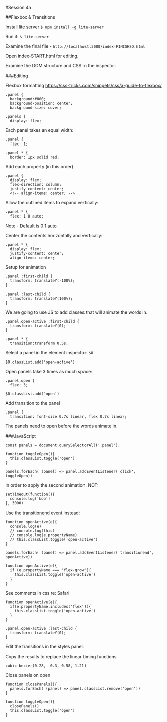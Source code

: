 #Session 4a

##Flexbox & Transitions

Install [lite server](https://www.npmjs.com/package/lite-server) `$ npm install -g lite-server`

Run it: `$ lite-server`

Examine the final file - `http://localhost:3000/index-FINISHED.html`

Open index-START.html for editing.

Examine the DOM structure and CSS in the inspector.

###Editing

Flexbox formatting 
https://css-tricks.com/snippets/css/a-guide-to-flexbox/

```
.panel {
  background:#000;
  background-position: center;
  background-size: cover;
```

```
.panels {
  display: flex;
```

Each panel takes an equal width:

```
.panel {
  flex: 1;
```

```
.panel * { 
  border: 1px solid red;
```

Add each property (in this order)

```
.panel {
  display: flex;
  flex-direction: column;
  justify-content: center;
  <!-- align-items: center; --> 
```

Allow the outlined items to expand vertically:

```
.panel * {
  flex: 1 0 auto;
```

Note - [Default is 0 1 auto](https://css-tricks.com/snippets/css/a-guide-to-flexbox/)

Center the contents horizontally and vertically:

```
.panel * {
  display: flex;
  justify-content: center;
  align-items: center;
```

Setup for animation

```
.panel :first-child {
  transform: translateY(-100%);
}
```

```
.panel :last-child {
  transform: translateY(100%);
}
```

We are going to use JS to add classes that will animate the words in.


```
.panel.open-active :first-child {
  transform: translateY(0);
}
```

```
.panel * {
  transition:transform 0.5s;
```

Select a panel in the element inspector: `$0`

`$0.classList.add('open-active')`

Open panels take 3 times as much space:

```
.panel.open {
  flex: 3;
```

`$0.classList.add('open')`

Add transition to the panel

```
.panel {
  transition: font-size 0.7s linear, flex 0.7s linear;
```

The panels need to open before the words animate in.

###JavaScript

```
const panels = document.querySelectorAll('.panel');

function toggleOpen(){
  this.classList.toggle('open')
}
    
panels.forEach( (panel) => panel.addEventListener('click', toggleOpen))
```

In order to apply the second animation. NOT:

```
setTimeout(function(){
  console.log('boo')
}, 3000)
```

Use the transitionend event instead:

```
function openActive(e){
  console.log(e)
  // console.log(this)
  // console.log(e.propertyName)
  // this.classList.toggle('open-active')
}

panels.forEach( (panel) => panel.addEventListener('transitionend', openActive))
```

```
function openActive(e){
  if (e.propertyName === 'flex-grow'){
    this.classList.toggle('open-active')
  }
}
```

See comments in css re: Safari

```
function openActive(e){
  if(e.propertyName.includes('flex')){
    this.classList.toggle('open-active')
  }
}
```

```
.panel.open-active :last-child {
  transform: translateY(0);
}
```

Edit the transitions in the styles panel.

Copy the results to replace the linear timing functions.

`cubic-bezier(0.28, -0.3, 0.58, 1.21)`

Close panels on open

```
function closePanels(){
  panels.forEach( (panel) => panel.classList.remove('open'))
}
```

```
function toggleOpen(){
  closePanels()
  this.classList.toggle('open')
}
```






